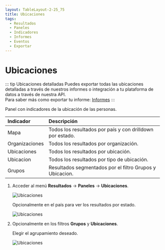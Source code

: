 ```yaml
---
layout: TableLayout-2-25_75
title: Ubicaciones
tags:
  - Resultados
  - Paneles
  - Indicadores
  - Informes
  - Eventos
  - Exportar
---
```


# Ubicaciones

::: tip Ubicaciones detalladas
Puedes exportar todas las ubicaciones detalladas a través de nuestros informes o integración a tu plataforma de datos a través de nuestra API.<br>
Para saber más como exportar tu informe: [Informes](../reports/global)
:::

Panel con indicadores de la ubicación de las personas.

| Indicador      | Descripción                                               |
| :------------- | :-------------------------------------------------------- |
| Mapa           | Todos los resultados por país y con drilldown por estado. |
| Organizaciones | Todos los resultados por organización.                    |
| Ubicaciones    | Todos los resultados por ubicación.                       |
| Ubicacion      | Todos los resultados por tipo de ubicación.               |
| Grupos         | Resultados segmentados por el filtro Grupos y Ubicacion.  |

1. Acceder al menú **Resultados** -> **Paneles** -> **Ubicaciones**.

   ![Ubicaciones](https://cdn.phishx.io/phishx-docs/images/phishx_results_dashboards_locations_01.webp)

   Opcionalmente en el país para ver los resultados por estado.

   ![Ubicaciones](https://cdn.phishx.io/phishx-docs/images/phishx_results_dashboards_locations_02.webp)

2. Opcionalmente en los filtros **Grupos** y **Ubicaciones**.

   Elegir el agrupamiento deseado.

   ![Ubicaciones](https://cdn.phishx.io/phishx-docs/images/phishx_results_dashboards_locations_03.webp)
